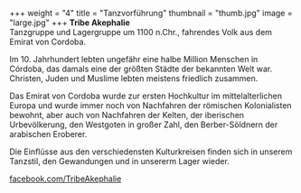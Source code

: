 +++
weight = "4"
title = "Tanzvorführung"
thumbnail = "thumb.jpg"
image = "large.jpg"
+++
**Tribe Akephalie**  
Tanzgruppe und Lagergruppe um 1100 n.Chr., fahrendes Volk aus dem Emirat von Cordoba.

Im 10. Jahrhundert lebten ungefähr eine halbe Million Menschen in Córdoba, das damals eine der größten Städte der bekannten Welt war. Christen, Juden und Muslime lebten meistens friedlich zusammen.

Das Emirat von Cordoba wurde zur ersten Hochkultur im mittelalterlichen Europa und wurde immer noch von Nachfahren der römischen Kolonialisten bewohnt, aber auch von Nachfahren der Kelten, der iberischen Urbevölkerung, den Westgoten in großer Zahl, den Berber-Söldnern der arabischen Eroberer.

Die Einflüsse aus den verschiedensten Kulturkreisen finden sich in unserem Tanzstil, den Gewandungen und in unsererm Lager wieder.

[facebook.com/TribeAkephalie](https://www.facebook.com/TribeAkephalie)